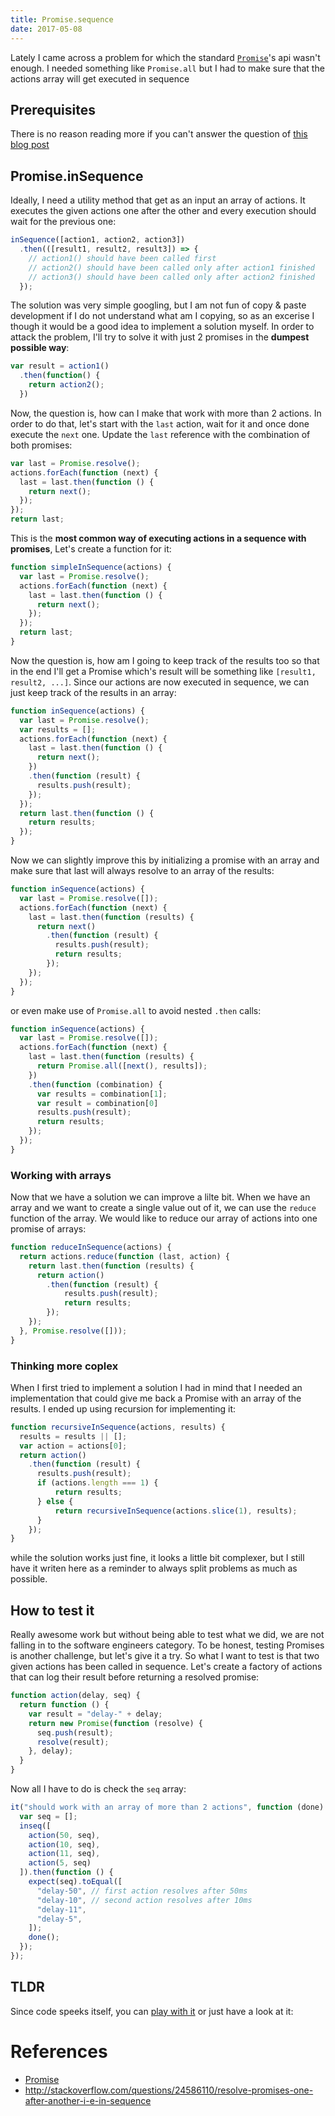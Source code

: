 ```yaml
---
title: Promise.sequence
date: 2017-05-08
---
```


Lately I came across a problem for which the standard [`Promise`][promise]'s api wasn't enough. I needed something
like `Promise.all` but I had to make sure that the actions array will get executed in sequence

[promise]: https://www.promisejs.org/

## Prerequisites
There is no reason reading more if you can't answer the question of [this blog post][problem-with-promises]

## Promise.inSequence
Ideally, I need a utility method that get as an input an array of actions. It executes the given actions one after the
other and every execution should wait for the previous one:

```js
inSequence([action1, action2, action3])
  .then(([result1, result2, result3]) => {
    // action1() should have been called first
    // action2() should have been called only after action1 finished
    // action3() should have been called only after action2 finished
  });
```

The solution was very simple googling, but I am not fun of copy & paste development if I do not understand what am I
copying, so as an excerise I though it would be a good idea to implement a solution myself. In order to attack the
problem, I'll try to solve it with just 2 promises in the **dumpest possible way**:

```js
var result = action1()
  .then(function() {
    return action2();
  })
```

Now, the question is, how can I make that work with more than 2 actions. In order to do that, let's start with the
`last` action, wait for it and once done execute the `next` one. Update the `last` reference with the combination of
both promises:

```js
var last = Promise.resolve();
actions.forEach(function (next) {
  last = last.then(function () {
    return next();
  });
});
return last;
```

This is the **most common way of executing actions in a sequence with promises**, Let's create a function for it:

```js
function simpleInSequence(actions) {
  var last = Promise.resolve();
  actions.forEach(function (next) {
    last = last.then(function () {
      return next();
    });
  });
  return last;
}
```

Now the question is, how am I going to keep track of the results too so that in the end I'll get a Promise which's
result will be something like `[result1, result2, ...]`. Since our actions are now executed in sequence, we can
just keep track of the results in an array:

```js
function inSequence(actions) {
  var last = Promise.resolve();
  var results = [];
  actions.forEach(function (next) {
    last = last.then(function () {
      return next();
    })
    .then(function (result) {
      results.push(result);
    });
  });
  return last.then(function () {
    return results;
  });
}
```

Now we can slightly improve this by initializing a promise with an array and make sure that last will always resolve
to an array of the results:

```js
function inSequence(actions) {
  var last = Promise.resolve([]);
  actions.forEach(function (next) {
    last = last.then(function (results) {
      return next()
        .then(function (result) {
          results.push(result);
          return results;
        });
    });
  });
}
```

or even make use of `Promise.all` to avoid nested `.then` calls:

```js
function inSequence(actions) {
  var last = Promise.resolve([]);
  actions.forEach(function (next) {
    last = last.then(function (results) {
      return Promise.all([next(), results]);
    })
    .then(function (combination) {
      var results = combination[1];
      var result = combination[0]
      results.push(result);
      return results;
    });
  });
}
```

### Working with arrays
Now that we have a solution we can improve a lilte bit. When we have an array and we want to create a single
value out of it, we can use the `reduce` function of the array. We would like to reduce our array of actions
into one promise of arrays:

```js
function reduceInSequence(actions) {
  return actions.reduce(function (last, action) {
    return last.then(function (results) {
      return action()
        .then(function (result) {
            results.push(result);
            return results;
        });
    });
  }, Promise.resolve([]));
}
```

### Thinking more coplex
When I first tried to implement a solution I had in mind that I needed an implementation that could give me back a
Promise with an array of the results. I ended up using recursion for implementing it:

```js
function recursiveInSequence(actions, results) {
  results = results || [];
  var action = actions[0];
  return action()
    .then(function (result) {
      results.push(result);
      if (actions.length === 1) {
          return results;
      } else {
          return recursiveInSequence(actions.slice(1), results);
      }
    });
}
```

while the solution works just fine, it looks a little bit complexer, but I still have it writen here as a reminder to
always split problems as much as possible.

## How to test it
Really awesome work but without being able to test what we did, we are not falling in to the software engineers
category. To be honest, testing Promises is another challenge, but let's give it a try. So what I want to test
is that two given actions has been called in sequence. Let's create a factory of actions that can log their
result before returning a resolved promise:

```js
function action(delay, seq) {
  return function () {
    var result = "delay-" + delay;
    return new Promise(function (resolve) {
      seq.push(result);
      resolve(result);
    }, delay);
  }
}
```

Now all I have to do is check the `seq` array:

```js
it("should work with an array of more than 2 actions", function (done) {
  var seq = [];
  inseq([
    action(50, seq),
    action(10, seq),
    action(11, seq),
    action(5, seq)
  ]).then(function () {
    expect(seq).toEqual([
      "delay-50", // first action resolves after 50ms
      "delay-10", // second action resolves after 10ms
      "delay-11",
      "delay-5",
    ]);
    done();
  });
});
```

## TLDR
Since code speeks itself, you can [play with it](http://jsbin.com/gist/valotas/f785f29dff1502366554901ace772716?js,output)
or just have a look at it:

<script src="https://gist.github.com/valotas/f785f29dff1502366554901ace772716.js?file=script.js"></script>

# References
- [Promise][promise]
- http://stackoverflow.com/questions/24586110/resolve-promises-one-after-another-i-e-in-sequence

[problem-with-promises]: https://pouchdb.com/2015/05/18/we-have-a-problem-with-promises.html
